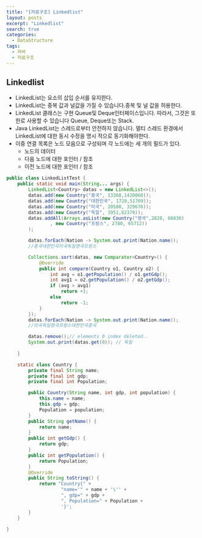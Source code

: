 ```yaml
---
title: "[자료구조] Linkedlist"
layout: posts
excerpt: "Linkedlist"
search: true
categories:
  - DataStructure
tags:
  - 자바
  - 자료구조
---
```

## Linkedlist

- LinkedList는 요소의 삽입 순서를 유지한다.
- LinkedList는 중복 값과 널값을 가질 수 있습니다.중복 및 널 값을 허용한다.
- LinkedList 클래스는 구현 Queue및 Deque인터페이스입니다. 따라서, 그것은 또한로 사용할 수 있습니다 Queue, Deque또는 Stack.
- Java LinkedList는 스레드로부터 안전하지 않습니다. 멀티 스레드 환경에서 LinkedList에 대한 동시 수정을 명시 적으로 동기화해야한다.
- 이중 연결 목록은 노드 모음으로 구성되며 각 노드에는 세 개의 필드가 있다.
  - 노드의 데이터
  - 다음 노드에 대한 포인터 / 참조
  - 이전 노드에 대한 포인터 / 참조

```java
public class LinkedListTest {
    public static void main(String... args) {
        LinkedList<Country> datas = new LinkedList<>();
        datas.add(new Country("중국", 13368,1420060));
        datas.add(new Country("대한민국", 1720,51709));
        datas.add(new Country("미국", 20580, 329676));
        datas.add(new Country("독일", 3951,82379));
        datas.addAll(Arrays.asList(new Country("영국",2828, 66830)
                , new Country("프랑스", 2780, 65712))
        );

        datas.forEach(Nation -> System.out.print(Nation.name));
        //중국대한민국미국독일영국프랑스

        Collections.sort(datas, new Comparator<Country>() {
            @Override
            public int compare(Country o1, Country o2) {
                int avg = o1.getPopulation() / o1.getGdp();
                int avg1 = o2.getPopulation() / o2.getGdp();
                if (avg > avg1)
                    return +1;
                else
                    return -1;
            }
        });
        datas.forEach(Nation -> System.out.print(Nation.name));
        //미국독일영국프랑스대한민국중국

        datas.remove();// elements 0 index deleted..
        System.out.print(datas.get(0)); // 독일
        
    }

    static class Country {
        private final String name;
        private final int gdp;
        private final int Population;

        public Country(String name, int gdp, int population) {
            this.name = name;
            this.gdp = gdp;
            Population = population;
        }
        public String getName() {
            return name;
        }
        public int getGdp() {
            return gdp;
        }
        public int getPopulation() {
            return Population;
        }
        @Override
        public String toString() {
            return "Country{" +
                    "name='" + name + '\'' +
                    ", gdp=" + gdp +
                    ", Population=" + Population +
                    '}';
        }
    }
    
}
```



